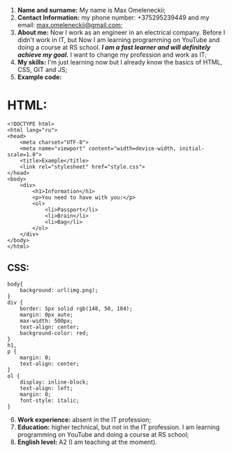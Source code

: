 1. **Name and surname:** My name is Max Omeleneckii;
2. **Contact Information:** my phone number: +375295239449 and my email: [max.omeleneckii@gmail.com](max.omeleneckii@gmail.com);
3. **About me:** Now I work as an engineer in an electrical company. Before I didn't work in IT, but Now I am learning programming on YouTube and doing a course at RS school. **_I am a fast learner and will definitely achieve my goal._** I want to change my profession and work as IT;
4. **My skills:** I'm just learning now but I already know the basics of HTML, CSS, GIT and JS;
5. **Example code:**
# HTML:
```
<!DOCTYPE html>
<html lang="ru">
<head>
    <meta charset="UTF-8">
    <meta name="viewport" content="width=device-width, initial-scale=1.0">
    <title>Example</title>
    <link rel="stylesheet" href="style.css">
</head>
<body>
    <div>
        <h1>Information</h1>
        <p>You need to have with you:</p>
        <ol>
            <li>Passport</li>
            <li>Brain</li>
            <li>Bag</li>
        </ol>
    </div>
</body>
</html>
```
## CSS:
```
body{
    background: url(img.png);
}
div {
    border: 5px solid rgb(148, 50, 104);
    margin: 0px auto;
    max-width: 500px;
    text-align: center;
    background-color: red;
}
h1,
p {
    margin: 0;
    text-align: center;
}
ol {
    display: inline-block;
    text-align: left;
    margin: 0;
    font-style: italic;
}
```
6. **Work experience:** absent in the IT profession;
7. **Education:** higher technical, but not in the IT profession. I am learning programming on YouTube and doing a course at RS school;
8. **English level:** A2 (I am teaching at the moment).
